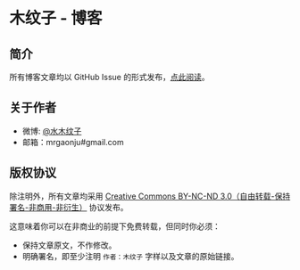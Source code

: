 # 木纹子 - 博客

## 简介

所有博客文章均以 GitHub Issue 的形式发布，[点此阅读](https://github.com/muwenzi/Blog/issues?state=open)。

## 关于作者

* 微博: [@水木纹子](http://weibo.com/u/2378141420)
* 邮箱：mrgaonju#gmail.com

## 版权协议

除注明外，所有文章均采用 [Creative Commons BY-NC-ND 3.0（自由转载-保持署名-非商用-非衍生）](http://creativecommons.org/licenses/by-nc-nd/3.0/deed.zh) 协议发布。

这意味着你可以在非商业的前提下免费转载，但同时你必须：

* 保持文章原文，不作修改。
* 明确署名，即至少注明 `作者：木纹子` 字样以及文章的原始链接。


